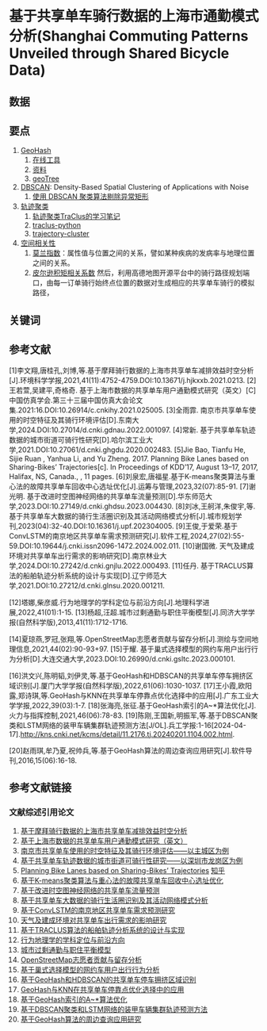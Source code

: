 # 基于共享单车骑行数据的上海市通勤模式分析(Shanghai Commuting Patterns Unveiled through Shared Bicycle Data)

## 数据

## 要点
1. [GeoHash](https://zhuanlan.zhihu.com/p/35940647) 
   1. [在线工具](https://csxgame.top/#/) 
   2. [资料](https://www.goitman.cn/2021/11/02/%E7%BB%8F%E7%BA%AC%E5%BA%A6%E7%9A%84Geohash%E7%AE%97%E6%B3%95%E4%B8%8E%E4%B8%A4%E7%82%B9%E8%B7%9D%E7%A6%BB%E7%AE%97%E6%B3%95/)
   3. [geoTree](https://arxiv.org/pdf/2008.02167.pdf)
2. [DBSCAN](https://www.naftaliharris.com/blog/visualizing-dbscan-clustering/): Density-Based Spatial Clustering of Applications with Noise
   1. [使用 DBSCAN 聚类算法剔除异常矩形](https://kyle.ai/blog/7568.html)
3. [轨迹聚类](https://hanj.cs.illinois.edu/pdf/sigmod07_jglee.pdf)
   1. [轨迹聚类TraClus的学习笔记](https://zhuanlan.zhihu.com/p/644217934)
   2. [traclus-python](https://pypi.org/project/traclus-python/)
   3. [trajectory-cluster](https://github.com/MillerWu2014/trajectory-cluster?tab=readme-ov-file)
4. [空间相关性](https://image.hanspub.org/html/11-2580204_19443.htm)
   1. [莫兰指数](https://zh.wikipedia.org/wiki/%E8%8E%AB%E5%85%B0%E6%8C%87%E6%95%B0)：属性值与位置之间的关系，譬如某种疾病的发病率与地理位置之间的关系。
   2. [皮尔逊积矩相关系数](https://zh.wikipedia.org/wiki/%E7%9A%AE%E5%B0%94%E9%80%8A%E7%A7%AF%E7%9F%A9%E7%9B%B8%E5%85%B3%E7%B3%BB%E6%95%B0)
然后，利用高德地图开源平台中的骑行路径规划端口，由每一订单骑行始终点位置的数据对生成相应的共享单车骑行的模拟路径，
## 关键词

## 参考文献
[1]李文翔,唐桂孔,刘博,等.基于摩拜骑行数据的上海市共享单车减排效益时空分析[J].环境科学学报,2021,41(11):4752-4759.DOI:10.13671/j.hjkxxb.2021.0213.
[2]王若萱,吴建平,奇格奇. 基于上海市数据的共享单车用户通勤模式研究（英文）[C]中国仿真学会.第三十三届中国仿真大会论文集.2021:16.DOI:10.26914/c.cnkihy.2021.025005.
[3]全雨霏. 南京市共享单车使用的时空特征及其骑行环境评估[D].东南大学,2024.DOI:10.27014/d.cnki.gdnau.2022.001097.
[4]常新. 基于共享单车轨迹数据的城市街道可骑行性研究[D].哈尔滨工业大学,2021.DOI:10.27061/d.cnki.ghgdu.2020.002483.
[5]Jie Bao, Tianfu He, Sijie Ruan , Yanhua Li, and Yu Zheng. 2017. Planning Bike Lanes based on Sharing-Bikes’ Trajectories[c]. In Proceedings of KDD’17, August 13–17, 2017, Halifax, NS, Canada., , 11 pages.
[6]刘泉宏,唐福星.基于K-means聚类算法与重心法的故障共享单车回收中心选址优化[J].运筹与管理,2023,32(07):85-91.
[7]谢光明. 基于改进时空图神经网络的共享单车流量预测[D].华东师范大学,2023.DOI:10.27149/d.cnki.ghdsu.2023.004430.
[8]刘冰,王舸洋,朱俊宇,等.基于共享单车大数据的骑行生活圈识别及其活动网络模式分析[J].城市规划学刊,2023(04):32-40.DOI:10.16361/j.upf.202304005.
[9]王俊,于爱荣.基于ConvLSTM的南京地区共享单车需求预测研究[J].软件工程,2024,27(02):55-59.DOI:10.19644/j.cnki.issn2096-1472.2024.002.011.
[10]谢国微. 天气及建成环境对共享单车出行需求的影响研究[D].南京林业大学,2024.DOI:10.27242/d.cnki.gnjlu.2022.000493.
[11]任丹. 基于TRACLUS算法的船舶轨迹分析系统的设计与实现[D].辽宁师范大学,2021.DOI:10.27212/d.cnki.glnsu.2020.001211.

[12]塔娜,柴彦威.行为地理学的学科定位与前沿方向[J].地理科学进展,2022,41(01):1-15.
[13]杨超,汪超.城市过剩通勤与职住平衡模型[J].同济大学学报(自然科学版),2013,41(11):1712-1716.

[14]夏琼燕,罗冠,张翔,等.OpenStreetMap志愿者贡献与留存分析[J].测绘与空间地理信息,2021,44(02):90-93+97.
[15]于耀. 基于巢式选择模型的网约车用户出行行为分析[D].大连交通大学,2023.DOI:10.26990/d.cnki.gsltc.2023.000101.

[16]洪文兴,陈明韬,刘伊灵,等.基于GeoHash和HDBSCAN的共享单车停车拥挤区域识别[J].厦门大学学报(自然科学版),2022,61(06):1030-1037.
[17]王小霞,欧阳露,郑诗琪,等.GeoHash与KNN在共享单车停靠点优化选择中的应用[J].广东工业大学学报,2022,39(03):1-7.
[18]张海亮,张征.基于GeoHash索引的A~*算法优化[J].火力与指挥控制,2021,46(06):78-83.
[19]陈刚,王国新,明振军,等.基于DBSCAN聚类和LSTM网络的装甲车辆集群轨迹预测方法[J/OL].兵工学报:1-16[2024-04-17].http://kns.cnki.net/kcms/detail/11.2176.tj.20240201.1104.002.html.

[20]赵雨琪,牟乃夏,祝帅兵,等.基于GeoHash算法的周边查询应用研究[J].软件导刊,2016,15(06):16-18.

## 参考文献链接
### 文献综述引用论文
1. [基于摩拜骑行数据的上海市共享单车减排效益时空分析](https://webvpn.sdust.edu.cn/https/77726476706e69737468656265737421fbf952d2243e635930068cb8/kcms2/article/abstract?v=wcPNn8Zia7NNnM-YGQFY7OR0Yl83BKx9EFlh2sdl5giU7icp05a8kf6t0xd3GfTZ3PSgqRqWIi0qbf8hp_wlVQMQaJD45fvBgd3vh3y8B4WGvAanVVI2S5Sc_malTmUDqREAIlsSmVbPtaOTCyzktw==&uniplatform=NZKPT&language=CHS)
2. [基于上海市数据的共享单车用户通勤模式研究（英文）](https://webvpn.sdust.edu.cn/https/77726476706e69737468656265737421fbf952d2243e635930068cb8/kcms2/article/abstract?v=wcPNn8Zia7OU4OLiJXnH9KqW1K7aWatIgv0mqph8HG19CNWC_qUAK-cCryG4M3Jsjvcy-HAM_mbfE6NReo5aHsF0a3_Okw3E_XO1xyQgXp2Jalpo0t2hDlN-Qj_gM1H30tfNV5dkkH-tzNFlEeF9MQ==&uniplatform=NZKPT&language=CHS)
3. [南京市共享单车使用的时空特征及其骑行环境评估——以主城区为例](https://webvpn.sdust.edu.cn/https/77726476706e69737468656265737421fbf952d2243e635930068cb8/kcms2/article/abstract?v=wcPNn8Zia7MnxMRCMNtuXvLrIKiqmBPwK29N1SYIS3RRCS8O1wgteu521IlsmjLuGmfs4bbo8gaC55CanReU-_F6tsTgltxpTSQeGRVmjE2QEHuDPIIT8FgP0WCnilpvRWG3_aimKgOpZzyfe9oVfw==&uniplatform=NZKPT&language=CHS)
4. [基于共享单车轨迹数据的城市街道可骑行性研究——以深圳市龙岗区为例](https://webvpn.sdust.edu.cn/https/77726476706e69737468656265737421fbf952d2243e635930068cb8/kcms2/article/abstract?v=wcPNn8Zia7NjB2aUkyFI1WWKO4QTByJus8AqwrsWRwcsYCn17YIMbn7TQFd7DHMrt7Fp9-UcDmKwDZj2FOU2MwHFE9DRvadVQ50PsERgZqcNhe66yXo-1o6mNqwvfR3Dwgasx5PKKB8Cp7n6hrLZHg==&uniplatform=NZKPT&language=CHS)
5. [Planning Bike Lanes based on Sharing-Bikes’ Trajectories](https://www.microsoft.com/en-us/research/wp-content/uploads/2017/06/main.pdf) [知乎](https://daily.zhihu.com/story/9626002)
6. [基于K-means聚类算法与重心法的故障共享单车回收中心选址优化](https://webvpn.sdust.edu.cn/https/77726476706e69737468656265737421fbf952d2243e635930068cb8/kcms2/article/abstract?v=wcPNn8Zia7PsTSAp1z_g0kcY5dQHru-g24P3r_5C_YHJUixnAvVnLohcUIqCw8Gk2u16V2eh6QCUhM-Gb1pET7wbLpIsTByq3XmxlHwUCXyyZaqsZP4xjwUReZ2bJdkG&uniplatform=NZKPT&language=gb)
7. [基于改进时空图神经网络的共享单车流量预测](https://webvpn.sdust.edu.cn/https/77726476706e69737468656265737421fbf952d2243e635930068cb8/kcms2/article/abstract?v=wcPNn8Zia7NOOW09A6ZQof-wKjxnzmwRlajsyKBCjBO3xD20_1lmqk5x-fz2o1tXPaPUdWT2cz3Sd0AdKfDVX9tDu2plMTHVCOeFogzbF4wOxrQ9X9z6UQ==&uniplatform=NZKPT&language=gb)
8. [基于共享单车大数据的骑行生活圈识别及其活动网络模式分析](https://webvpn.sdust.edu.cn/https/77726476706e69737468656265737421fbf952d2243e635930068cb8/kcms2/article/abstract?v=wcPNn8Zia7MYvY6iMopn_YMvPbyF4NICs-UidzcjMZKRAVtyVMifLpVmpccBXep9NR_tQwWiguij0H3K3JP5n-wtBu4fduoxtNg_pR0dLJEpBrur7eybZIndQgcXCeZq&uniplatform=NZKPT&language=gb)
9. [基于ConvLSTM的南京地区共享单车需求预测研究](https://webvpn.sdust.edu.cn/https/77726476706e69737468656265737421fbf952d2243e635930068cb8/kcms2/article/abstract?v=wcPNn8Zia7MkNxt7j_d_9JPlCh0YUlcMfNuXhrJq8MKy4WLOpDljV2ScK2ouMsd0-7rJUn0VyMJIJZmX_9NzfG6Q7qANHukzeDMQwgjsI0BPYQJoWVC1fKlwFDGD0Yaq&uniplatform=NZKPT&language=gb)
10. [天气及建成环境对共享单车出行需求的影响研究](https://webvpn.sdust.edu.cn/https/77726476706e69737468656265737421fbf952d2243e635930068cb8/kcms2/article/abstract?v=wcPNn8Zia7Nl7v75OAN5S1L0ooZVB3zr5O-exXem7iYVK43mVNzhxIjgFyi77honMlkMnNDTAWTYyyxKu5URwcR_GitNwm7BR5G0zFtYjJkDnlcn8qA4s5Xq_57PPFjpEsOaI25w8gwmpzkt_zrZqA==&uniplatform=NZKPT&language=CHS)
11. [基于TRACLUS算法的船舶轨迹分析系统的设计与实现](https://webvpn.sdust.edu.cn/https/77726476706e69737468656265737421fbf952d2243e635930068cb8/kcms2/article/abstract?v=IILC1c-FiAHvDk1rxNT-PZsg5zz9LaATLYpPM-rVLAVEUJCIs2bjT3Lsp5ETFip9wYuZygfIAsiPeBl1gIDJ8Sfj1hNF5xyd5nu0LIV1CkBDmqljoP6g8TY8ZJAJQiBCWUtgwtp_ydd3n_QdXobiBw==&uniplatform=NZKPT&language=CHS)
12. [行为地理学的学科定位与前沿方向](https://webvpn.sdust.edu.cn/https/77726476706e69737468656265737421fbf952d2243e635930068cb8/kcms2/article/abstract?v=8WLnD7pOpNE9S0X2z5sHmRujPp4XMitCz19JaddeVsJaRvcQsNGPRlw7Z7wLIXhW1vUv-J9_ttojduRk6oYiyia23hxwzvzfVuyxzufh3phPiAuo7RTwbr3GSaelsUWznyiZz-mb2oyBEMy6qdBLIg==&uniplatform=NZKPT&language=CHS)
13. [城市过剩通勤与职住平衡模型](https://webvpn.sdust.edu.cn/https/77726476706e69737468656265737421fbf952d2243e635930068cb8/kcms2/article/abstract?v=8WLnD7pOpNEN6N26tg-lZH02ThpceJf-nDyCtCYyosYjLlfEA3J8WNcETqlE-_tPb01AVBoJG8al-vUGf5-IDcJekMA7tH7oMuLpY60d3SKeNPLaJMhcbGkLt0Q2-_-8ZrIKIp57koE=&uniplatform=NZKPT&language=CHS)
14. [OpenStreetMap志愿者贡献与留存分析](https://webvpn.sdust.edu.cn/https/77726476706e69737468656265737421fbf952d2243e635930068cb8/kcms2/article/abstract?v=8WLnD7pOpNG0Ha25YR8dfeeoRagc-q7pNfB75DxNb-RzM97RuWlOmJGRqalbdfgxgHqyQGj0LrGb2n-6a0KOi_pDEj-Tvp6qaismrTKjOb9GA74B2tvDy4RWbsqT1ZjkeHZbVfkMS2xDfvKabhaVsQ==&uniplatform=NZKPT&language=CHS)
15. [基于巢式选择模型的网约车用户出行行为分析](https://webvpn.sdust.edu.cn/https/77726476706e69737468656265737421fbf952d2243e635930068cb8/kcms2/article/abstract?v=8WLnD7pOpNFpjJCko12GBaNgGkIx72HX-dzw6BwemZTiCCXNnDzaHB3-FsIcA9AEX7nRM1G1RTlFNUngogo6lUwvMVTHhriwb2dbvLIIw3af5frVJqRv7aPo9z621m53c7c8wsKWyxHvWyu5BfsNRg==&uniplatform=NZKPT&language=CHS)
16. [基于GeoHash和HDBSCAN的共享单车停车拥挤区域识别](https://webvpn.sdust.edu.cn/https/77726476706e69737468656265737421fbf952d2243e635930068cb8/kcms2/article/abstract?v=v5HVlYuqh9qu0R9T2MZidT__6Rt24c8X4D9foMZS_pzcQzuVcGVzX0IE-OjTOG-t2LTCcHl1eKQT6YGrO2QZtqx3XAqMgOq3EK5c-4rX3Am6oCHzvqQBylejH1kpZTLgpoj4jWQtnYGtA9uKzb8grQ==&uniplatform=NZKPT&language=CHS)
17. [GeoHash与KNN在共享单车停靠点优化选择中的应用](https://webvpn.sdust.edu.cn/https/77726476706e69737468656265737421fbf952d2243e635930068cb8/kcms2/article/abstract?v=v5HVlYuqh9ogrb2hNXgm1-MENxnggnCX_--5mEMR9zSH-EqEqF79wFrNKjsOL3uVptNcDsSGosuCrj46wnIIfzYACxeaXLHRHgBQw_COWRk0jCsCr9CaIjVQKCSO_KU9zeIZt5Hrz66RnDNGPv-f0g==&uniplatform=NZKPT&language=CHS)
18. [基于GeoHash索引的A~*算法优化](https://webvpn.sdust.edu.cn/https/77726476706e69737468656265737421fbf952d2243e635930068cb8/kcms2/article/abstract?v=v5HVlYuqh9qzdSQZLR_7MqrBP-Ru1lUKVJXVGtvotdssr8q8bZI8YFVZThmmKotEqVSH_sJxvoD11tF1eKfulzt7rXbzLzR0eQEx9ZjGH4ov57V0KD5Ia4IoSV4hO_lCBxW5YvG-ksmefmKL1EdqgA==&uniplatform=NZKPT&language=CHS)
19. [基于DBSCAN聚类和LSTM网络的装甲车辆集群轨迹预测方法](https://webvpn.sdust.edu.cn/https/77726476706e69737468656265737421fbf952d2243e635930068cb8/kcms2/article/abstract?v=v5HVlYuqh9qWE5Iy3HPsgrFFCONuM-N6Vr3XKA7xBygqSPrf8y4k9wCD3xJTzBg8F7YnoiOzlQFxzIBlVwwbQRRLzaDnX8_4aorslJD2hUXex5bTSKr7ksOZhwF-tt3_VRSguL-sHAs=&uniplatform=NZKPT&language=CHS)
20. [基于GeoHash算法的周边查询应用研究](https://webvpn.sdust.edu.cn/https/77726476706e69737468656265737421fbf952d2243e635930068cb8/kcms2/article/abstract?v=8WLnD7pOpNGsJ1X5ZHaPnFsqg9Y93k-nXn1dPQLVfUAueITAxETT0ll2T4yjT-MG_hK24ZxgY994ILrgua_1ocuRfJU8DFa9T4igQ6CATVOK6x1_VEH5sxrt4fSZripvXf4cjJB9S4uO3ABiQOJ__A==&uniplatform=NZKPT&language=CHS)